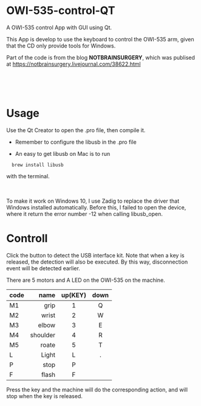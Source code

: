 # OWI-535-control-QT
A OWI-535 control App with GUI using Qt.

This App is develop to use the keyboard to control the OWI-535 arm, given that the CD only provide tools for Windows.


Part of the code is from the blog **NOTBRAINSURGERY**, which was publised at https://notbrainsurgery.livejournal.com/38622.html
<br/>


<br/> <br/> <br/> 




# Usage
  
  Use the Qt Creator to open the .pro file, then compile it.
  
  * Remember to configure the libusb in the .pro file
  
  * An easy to get libusb on Mac is to run 
  ```
    brew install libusb 
  ```
  with the terminal.
 <br/><br/> <br/> 
  
  To make it work on Windows 10, I use Zadig to replace the driver that Windows installed automatically. Before this, I failed to open the device, where it return the error number -12 when calling libusb_open.





# Controll
Click the button to detect the USB interface kit. 
Note that when a key is released, the detection will also be executed. By this way, disconnection event will be detected earlier.


There are 5 motors and A LED on the OWI-535 on the machine.

   | code| name    | up(KEY) | down |
   | :---| ------: | :-----: | :--: |
   | M1  | grip    | 1       | Q    |
   | M2  | wrist   | 2       | W    |
   | M3  | elbow   | 3       | E    |
   | M4  | shoulder| 4       | R    |
   | M5  | roate   | 5       | T    |
   | L   | Light   | L       | .    |
   | P   | stop    | P       |      |
   | F   | flash   | F       |      |

Press the key and the machine will do the corresponding action, and will stop when the key is released.



